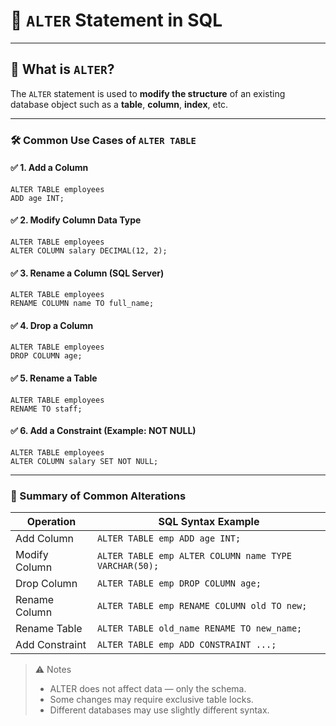 # 🔧 `ALTER` Statement in SQL

---
## 📘 What is `ALTER`?

The `ALTER` statement is used to **modify the structure** of an existing database object such as a **table**, **column**, **index**, etc.

---
### 🛠️ Common Use Cases of `ALTER TABLE`

#### ✅ 1. Add a Column

```roomsql
ALTER TABLE employees
ADD age INT;
```
#### ✅ 2. Modify Column Data Type
```roomsql
ALTER TABLE employees
ALTER COLUMN salary DECIMAL(12, 2);
```
#### ✅ 3. Rename a Column (SQL Server)
```roomsql
ALTER TABLE employees
RENAME COLUMN name TO full_name;
```
#### ✅ 4. Drop a Column
```roomsql
ALTER TABLE employees
DROP COLUMN age;
```
#### ✅ 5. Rename a Table
```roomsql
ALTER TABLE employees
RENAME TO staff;
```
#### ✅ 6. Add a Constraint (Example: NOT NULL)
```roomsql
ALTER TABLE employees
ALTER COLUMN salary SET NOT NULL;
```
---
### 🧠 Summary of Common Alterations
| Operation      | SQL Syntax Example                                    |
| -------------- | ----------------------------------------------------- |
| Add Column     | `ALTER TABLE emp ADD age INT;`                        |
| Modify Column  | `ALTER TABLE emp ALTER COLUMN name TYPE VARCHAR(50);` |
| Drop Column    | `ALTER TABLE emp DROP COLUMN age;`                    |
| Rename Column  | `ALTER TABLE emp RENAME COLUMN old TO new;`           |
| Rename Table   | `ALTER TABLE old_name RENAME TO new_name;`            |
| Add Constraint | `ALTER TABLE emp ADD CONSTRAINT ...;`                 |

>⚠️ Notes
> * ALTER does not affect data — only the schema.
> * Some changes may require exclusive table locks.
> * Different databases may use slightly different syntax.

